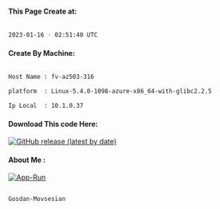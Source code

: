 
   
#### This Page Create at:

```bash

2023-01-16 - 02:51:40 UTC

```

#### Create By Machine:

```bash

Host Name : fv-az503-316

platform  : Linux-5.4.0-1098-azure-x86_64-with-glibc2.2.5

Ip Local  : 10.1.0.37

```
#### Download This code Here:

[![GitHub release (latest by date)](https://img.shields.io/github/v/release/Gosdan-Movsesian/Gosdan?style=for-the-badge&label=Download)](https://github.com/Gosdan-Movsesian/Gosdan/releases) 

</p> 

#### About Me :

[![App-Run](https://github.com/Gosdan-Movsesian/Gosdan/actions/workflows/App-Run.yml/badge.svg)](https://github.com/Gosdan-Movsesian/Gosdan/actions/workflows/App-Run.yml)

```bash

Gosdan-Movsesian

```

